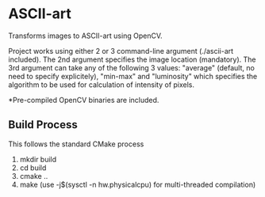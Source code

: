 # ASCII-art
Transforms images to ASCII-art using OpenCV.

Project works using either 2 or 3 command-line argument (./ascii-art included). The 2nd argument specifies the image location (mandatory). The 3rd argument can take any of the following 3 values: "average" (default, no need to specify explicitely), "min-max" and "luminosity" which specifies the algorithm to be used for calculation of intensity of pixels.

*Pre-compiled OpenCV binaries are included.

## Build Process
This follows the standard CMake process
1. mkdir build
2. cd build
3. cmake ..
4. make (use -j$(sysctl -n hw.physicalcpu) for multi-threaded compilation)
